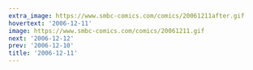 ```yaml
---
extra_image: https://www.smbc-comics.com/comics/20061211after.gif
hovertext: '2006-12-11'
image: https://www.smbc-comics.com/comics/20061211.gif
next: '2006-12-12'
prev: '2006-12-10'
title: '2006-12-11'
---
```


